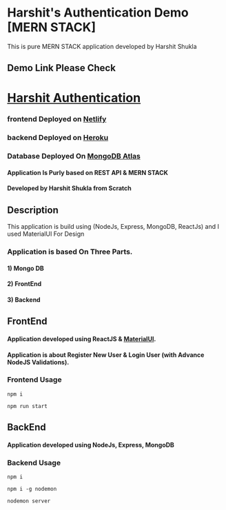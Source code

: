 # Harshit's Authentication Demo [MERN STACK]

This is pure MERN STACK application developed by Harshit Shukla

## Demo Link Please Check

# [Harshit Authentication](https://harshit-authentication.netlify.app/)

### frontend Deployed on [Netlify](https://netlify.com/)
### backend Deployed on [Heroku](https://heroku.com/)
### Database Deployed On [MongoDB Atlas](https://mongodb.com/)
#### Application Is Purly based on REST API & MERN STACK
#### Developed by Harshit Shukla from Scratch

## Description 

This application is build using (NodeJs, Express, MongoDB, ReactJs) and I used MaterialUI For Design

### Application is based On Three Parts.

#### 1) Mongo DB
#### 2) FrontEnd
#### 3) Backend

## FrontEnd

#### Application developed using ReactJS & [MaterialUI](https://mui.com/).
#### Application is about Register New User & Login User (with Advance NodeJS Validations).

### Frontend Usage

```npm i```

```npm run start```

## BackEnd

#### Application developed using NodeJs, Express, MongoDB

### Backend Usage

```npm i```

```npm i -g nodemon```

```nodemon server``` 

